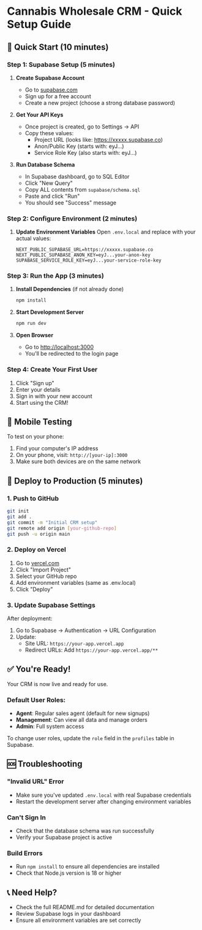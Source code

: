 # Cannabis Wholesale CRM - Quick Setup Guide

## 🚀 Quick Start (10 minutes)

### Step 1: Supabase Setup (5 minutes)

1. **Create Supabase Account**
   - Go to [supabase.com](https://supabase.com)
   - Sign up for a free account
   - Create a new project (choose a strong database password)

2. **Get Your API Keys**
   - Once project is created, go to Settings → API
   - Copy these values:
     - Project URL (looks like: https://xxxxx.supabase.co)
     - Anon/Public Key (starts with: eyJ...)
     - Service Role Key (also starts with: eyJ...)

3. **Run Database Schema**
   - In Supabase dashboard, go to SQL Editor
   - Click "New Query"
   - Copy ALL contents from `supabase/schema.sql`
   - Paste and click "Run"
   - You should see "Success" message

### Step 2: Configure Environment (2 minutes)

1. **Update Environment Variables**
   Open `.env.local` and replace with your actual values:
   ```
   NEXT_PUBLIC_SUPABASE_URL=https://xxxxx.supabase.co
   NEXT_PUBLIC_SUPABASE_ANON_KEY=eyJ...your-anon-key
   SUPABASE_SERVICE_ROLE_KEY=eyJ...your-service-role-key
   ```

### Step 3: Run the App (3 minutes)

1. **Install Dependencies** (if not already done)
   ```bash
   npm install
   ```

2. **Start Development Server**
   ```bash
   npm run dev
   ```

3. **Open Browser**
   - Go to [http://localhost:3000](http://localhost:3000)
   - You'll be redirected to the login page

### Step 4: Create Your First User

1. Click "Sign up"
2. Enter your details
3. Sign in with your new account
4. Start using the CRM!

## 📱 Mobile Testing

To test on your phone:
1. Find your computer's IP address
2. On your phone, visit: `http://[your-ip]:3000`
3. Make sure both devices are on the same network

## 🚀 Deploy to Production (5 minutes)

### 1. Push to GitHub
```bash
git init
git add .
git commit -m "Initial CRM setup"
git remote add origin [your-github-repo]
git push -u origin main
```

### 2. Deploy on Vercel
1. Go to [vercel.com](https://vercel.com)
2. Click "Import Project"
3. Select your GitHub repo
4. Add environment variables (same as .env.local)
5. Click "Deploy"

### 3. Update Supabase Settings
After deployment:
1. Go to Supabase → Authentication → URL Configuration
2. Update:
   - Site URL: `https://your-app.vercel.app`
   - Redirect URLs: Add `https://your-app.vercel.app/**`

## ✅ You're Ready!

Your CRM is now live and ready for use. 

### Default User Roles:
- **Agent**: Regular sales agent (default for new signups)
- **Management**: Can view all data and manage orders
- **Admin**: Full system access

To change user roles, update the `role` field in the `profiles` table in Supabase.

## 🆘 Troubleshooting

### "Invalid URL" Error
- Make sure you've updated `.env.local` with real Supabase credentials
- Restart the development server after changing environment variables

### Can't Sign In
- Check that the database schema was run successfully
- Verify your Supabase project is active

### Build Errors
- Run `npm install` to ensure all dependencies are installed
- Check that Node.js version is 18 or higher

## 📞 Need Help?

- Check the full README.md for detailed documentation
- Review Supabase logs in your dashboard
- Ensure all environment variables are set correctly